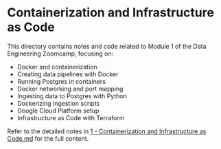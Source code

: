 # Containerization and Infrastructure as Code

This directory contains notes and code related to Module 1 of the Data Engineering Zoomcamp, focusing on:

- Docker and containerization
- Creating data pipelines with Docker
- Running Postgres in containers
- Docker networking and port mapping
- Ingesting data to Postgres with Python
- Dockerizing ingestion scripts
- Google Cloud Platform setup
- Infrastructure as Code with Terraform

Refer to the detailed notes in [1 - Containerization and Infrastructure as Code.md](../1%20-%20Containerization%20and%20Infrastructure%20as%20Code.md) for the full content.
